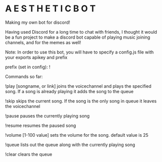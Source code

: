 # A E S T H E T I C B O T
Making my own bot for discord!

Having used Discord for a long time to chat with friends, I thought it would be a fun project to make a discord bot capable of playing music
joining channels, and for the memes as well!

Note:
In order to use this bot, you will have to specify a config.js file with your exports apikey and prefix


prefix (set in config): !

Commands so far:

!play [songname, or link]
joins the voicechannel and plays the specified song. If a song is already playing it adds the song to the queue

!skip 
skips the current song. If the song is the only song in queue it leaves the voicechannel

!pause
pauses the currently playing song

!resume
resumes the paused song

!volume [1-100 value]
sets the volume for the song. default value is 25

!queue
lists out the queue along with the currently playing song

!clear
clears the queue